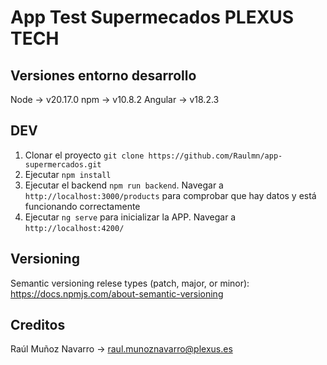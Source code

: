 # App Test Supermecados PLEXUS TECH

## Versiones entorno desarrollo
Node -> v20.17.0
npm -> v10.8.2
Angular -> v18.2.3


## DEV

1. Clonar el proyecto `git clone https://github.com/Raulmn/app-supermercados.git`
2. Ejecutar `npm install`
3. Ejecutar el backend `npm run backend`. Navegar a `http://localhost:3000/products` para comprobar que hay datos y está funcionando correctamente
4. Ejecutar `ng serve` para inicializar la APP. Navegar a `http://localhost:4200/`  

## Versioning

Semantic versioning relese types (patch, major, or minor): https://docs.npmjs.com/about-semantic-versioning






## Creditos
Raúl Muñoz Navarro -> raul.munoznavarro@plexus.es
